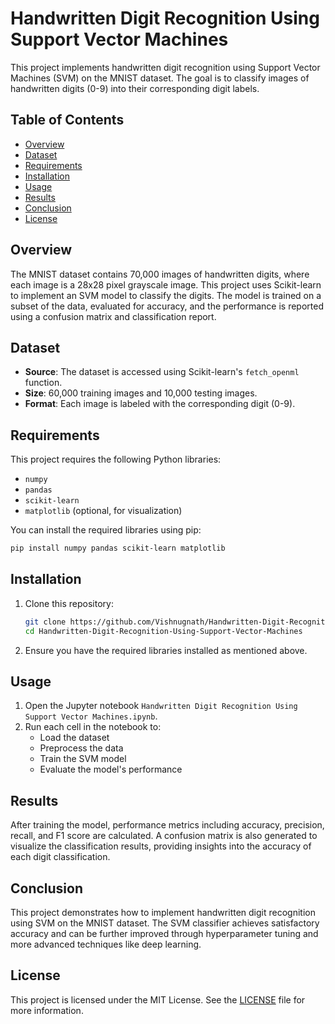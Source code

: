 # Handwritten Digit Recognition Using Support Vector Machines

This project implements handwritten digit recognition using Support Vector Machines (SVM) on the MNIST dataset. The goal is to classify images of handwritten digits (0-9) into their corresponding digit labels.

## Table of Contents

- [Overview](#overview)
- [Dataset](#dataset)
- [Requirements](#requirements)
- [Installation](#installation)
- [Usage](#usage)
- [Results](#results)
- [Conclusion](#conclusion)
- [License](#license)

## Overview

The MNIST dataset contains 70,000 images of handwritten digits, where each image is a 28x28 pixel grayscale image. This project uses Scikit-learn to implement an SVM model to classify the digits. The model is trained on a subset of the data, evaluated for accuracy, and the performance is reported using a confusion matrix and classification report.

## Dataset

- **Source**: The dataset is accessed using Scikit-learn's `fetch_openml` function.
- **Size**: 60,000 training images and 10,000 testing images.
- **Format**: Each image is labeled with the corresponding digit (0-9).

## Requirements

This project requires the following Python libraries:

- `numpy`
- `pandas`
- `scikit-learn`
- `matplotlib` (optional, for visualization)

You can install the required libraries using pip:

```bash
pip install numpy pandas scikit-learn matplotlib
```

## Installation

1. Clone this repository:

   ```bash
   git clone https://github.com/Vishnugnath/Handwritten-Digit-Recognition-Using-Support-Vector-Machines.git
   cd Handwritten-Digit-Recognition-Using-Support-Vector-Machines
   ```

2. Ensure you have the required libraries installed as mentioned above.

## Usage

1. Open the Jupyter notebook `Handwritten Digit Recognition Using Support Vector Machines.ipynb`.
2. Run each cell in the notebook to:
   - Load the dataset
   - Preprocess the data
   - Train the SVM model
   - Evaluate the model's performance

## Results

After training the model, performance metrics including accuracy, precision, recall, and F1 score are calculated. A confusion matrix is also generated to visualize the classification results, providing insights into the accuracy of each digit classification.

## Conclusion

This project demonstrates how to implement handwritten digit recognition using SVM on the MNIST dataset. The SVM classifier achieves satisfactory accuracy and can be further improved through hyperparameter tuning and more advanced techniques like deep learning.

## License

This project is licensed under the MIT License. See the [LICENSE](LICENSE) file for more information.
